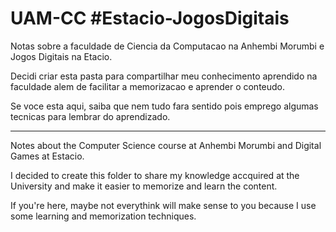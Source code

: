 # UAM-CC #Estacio-JogosDigitais
Notas sobre a faculdade de Ciencia da Computacao na Anhembi Morumbi e Jogos Digitais na Etacio.

Decidi criar esta pasta para compartilhar meu conhecimento aprendido na faculdade alem de facilitar a memorizacao e aprender o conteudo.

Se voce esta aqui, saiba que nem tudo fara sentido pois emprego algumas tecnicas para lembrar do aprendizado.

***************************************************************************************************************************************************
Notes about the Computer Science course at Anhembi Morumbi and Digital Games at Estacio.

I decided to create this folder to share my knowledge accquired at the University and make it easier to memorize and learn the content.

If you're here, maybe not everythink will make sense to you because I use some learning and memorization techniques.

